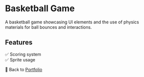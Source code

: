 # Basketball Game
A basketball game showcasing UI elements and the use of physics materials for ball bounces and interactions.

## Features  
✅ Scoring system  
✅ Sprite usage  

🔗 Back to [Portfolio](https://github.com/NasimSakalla/GameDevPortfolio)
